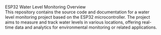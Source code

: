ESP32 Water Level Monitoring
Overview  
This repository contains the source code and documentation for a water level monitoring project based on the ESP32 microcontroller. The project aims to measure and track water levels in various locations, offering real-time data and analytics for environmental monitoring or related applications.

